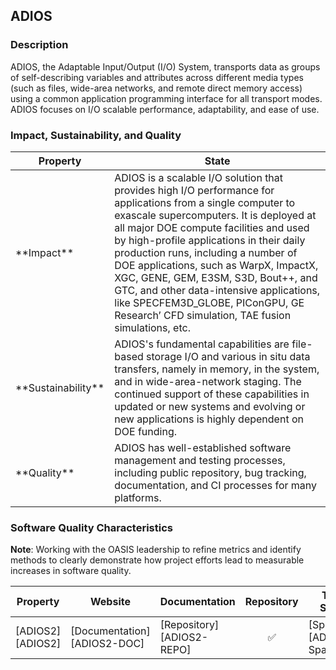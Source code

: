 ## ADIOS

### Description

ADIOS, the Adaptable Input/Output (I/O) System, transports data as groups of self-describing variables and attributes across different media types (such as files, wide-area networks, and remote direct memory access) using a common application programming interface for all transport modes. ADIOS focuses on I/O scalable performance, adaptability, and ease of use.

### Impact, Sustainability, and Quality

<table class="isq_table">
  <thead>
    <tr>
      <th>Property</th>
      <th style="text-align: center">State</th>
    </tr>
  </thead>
  <tbody>
    <tr>
      <td>
        **Impact**
      </td>
      <td>
        ADIOS is a scalable I/O solution that provides high I/O performance for applications from a single computer to exascale supercomputers. It is deployed at all major DOE compute facilities and used by high-profile applications in their daily production runs, including a number of DOE applications, such as WarpX, ImpactX, XGC, GENE, GEM, E3SM, S3D, Bout++, and GTC, and other data-intensive applications, like SPECFEM3D_GLOBE, PIConGPU, GE Research’ CFD simulation, TAE fusion simulations, etc.
      </td>
    </tr>
    <tr>
      <td>
        **Sustainability**
      </td>
      <td>
        ADIOS's fundamental capabilities are file-based storage I/O and various in situ data transfers, namely in memory, in the system, and in wide-area-network staging. The continued support of these capabilities in updated or new systems and evolving or new applications is highly dependent on DOE funding.
      </td>
    </tr>
    <tr>
      <td>
        **Quality**
      </td>
      <td>
        ADIOS has well-established software management and testing processes, including public repository, bug tracking, documentation, and CI processes for many platforms.
      </td>
    </tr>
  </tbody>
</table>

### Software Quality Characteristics

<table class="status_table">
  <thead>
    <tr>
      <th>Property</th>
      <th style="text-align: center">Website</th>
      <th style="text-align: center">Documentation</th>
      <th style="text-align: center">Repository</th>
      <th style="text-align: center">Test Suite</th>
      <th style="text-align: center">Spack</th>
      <th style="text-align: center">E4S</th>
      <th style="text-align: center">Smoke Test</th>
    </tr>
  </thead>
  <tbody>
    <tr>
      <td>
        [ADIOS2][ADIOS2]
      </td><!-- Website -->
      <td>
        [Documentation][ADIOS2-DOC]
      </td><!-- Documentation -->
      <td>
        [Repository][ADIOS2-REPO]
      </td><!-- Repository -->
      <td style="text-align: center" markdown="span">✅</td><!-- Test Suite -->
      <td>
        [Spack][ADIOS2-Spack]
      </td><!-- Spack -->
      <td style="text-align: center" markdown="span">✅</td><!-- E4S -->
      <td style="text-align: center" markdown="span">🚫</td><!-- Smoke Test -->
    </tr>
  </tbody>

**Note**: Working with the OASIS leadership to refine metrics and identify methods to clearly demonstrate how project efforts lead to measurable increases in software quality.

[ADIOS2]: https://csmd.ornl.gov/software/adios2
[ADIOS2-DOC]: https://adios2.readthedocs.io/en/v2.10.0/
[ADIOS2-REPO]: https://github.com/ornladios/ADIOS2
[ADIOS2-Spack]: https://github.com/spack/spack/blob/develop/var/spack/repos/builtin/packages/adios2/package.py
</table>
